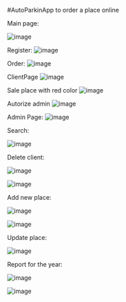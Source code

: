 #AutoParkinApp to order a place online

Main page:


![image](https://user-images.githubusercontent.com/76432370/120314047-7d457200-c2e3-11eb-9b81-e58b9bec1225.png)



Register:
![image](https://user-images.githubusercontent.com/76432370/120314173-a0702180-c2e3-11eb-9235-ea1dbfcf2359.png)


Order:
![image](https://user-images.githubusercontent.com/76432370/120314309-c695c180-c2e3-11eb-9de4-27964c37062c.png)



ClientPage
![image](https://user-images.githubusercontent.com/76432370/120314340-d01f2980-c2e3-11eb-9701-820ad821de2c.png)



Sale place with red color
![image](https://user-images.githubusercontent.com/76432370/120314373-d90ffb00-c2e3-11eb-86d3-3872dabe65ca.png)



Autorize admin
![image](https://user-images.githubusercontent.com/76432370/120314438-ea590780-c2e3-11eb-9883-1bbc19440ff9.png)




Admin Page:
![image](https://user-images.githubusercontent.com/76432370/120314528-02c92200-c2e4-11eb-846a-9fd7cc85b92d.png)


Search:

![image](https://user-images.githubusercontent.com/76432370/120314637-20968700-c2e4-11eb-952a-5e3c734b4764.png)



Delete client:


![image](https://user-images.githubusercontent.com/76432370/120314791-46239080-c2e4-11eb-8b5f-af43ff8fe880.png)


![image](https://user-images.githubusercontent.com/76432370/120314856-59cef700-c2e4-11eb-958b-caee1a57201f.png)



Add new place:

![image](https://user-images.githubusercontent.com/76432370/120314984-84b94b00-c2e4-11eb-9efe-90a514abde21.png)

![image](https://user-images.githubusercontent.com/76432370/120315055-98fd4800-c2e4-11eb-9fcb-3c6a49ee3230.png)



Update place:

![image](https://user-images.githubusercontent.com/76432370/120315270-d530a880-c2e4-11eb-8277-01a4a1ec1f1e.png)


Report for the year:

![image](https://user-images.githubusercontent.com/76432370/120315407-01e4c000-c2e5-11eb-807f-e067cb4e52c2.png)

![image](https://user-images.githubusercontent.com/76432370/120315465-14f79000-c2e5-11eb-8279-e60d6b9ab009.png)




